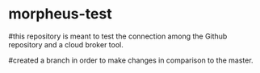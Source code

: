 # morpheus-test

#this repository is meant to test the connection among the Github repository and a cloud broker tool.

#created a branch in order to make changes in comparison to the master.
